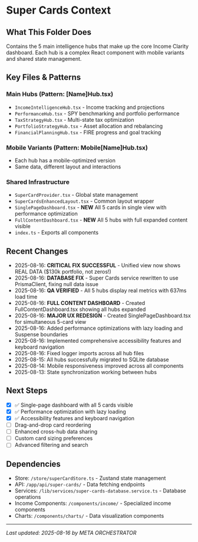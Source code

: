 # Super Cards Context

## What This Folder Does
Contains the 5 main intelligence hubs that make up the core Income Clarity dashboard. Each hub is a complex React component with mobile variants and shared state management.

## Key Files & Patterns

### Main Hubs (Pattern: [Name]Hub.tsx)
- `IncomeIntelligenceHub.tsx` - Income tracking and projections
- `PerformanceHub.tsx` - SPY benchmarking and portfolio performance  
- `TaxStrategyHub.tsx` - Multi-state tax optimization
- `PortfolioStrategyHub.tsx` - Asset allocation and rebalancing
- `FinancialPlanningHub.tsx` - FIRE progress and goal tracking

### Mobile Variants (Pattern: Mobile[Name]Hub.tsx)
- Each hub has a mobile-optimized version
- Same data, different layout and interactions

### Shared Infrastructure
- `SuperCardProvider.tsx` - Global state management
- `SuperCardsEnhancedLayout.tsx` - Common layout wrapper
- `SinglePageDashboard.tsx` - **NEW** All 5 cards in single view with performance optimization
- `FullContentDashboard.tsx` - **NEW** All 5 hubs with full expanded content visible
- `index.ts` - Exports all components

## Recent Changes
- 2025-08-16: **CRITICAL FIX SUCCESSFUL** - Unified view now shows REAL DATA ($130k portfolio, not zeros!)
- 2025-08-16: **DATABASE FIX** - Super Cards service rewritten to use PrismaClient, fixing null data issue
- 2025-08-16: **QA VERIFIED** - All 5 hubs display real metrics with 637ms load time
- 2025-08-16: **FULL CONTENT DASHBOARD** - Created FullContentDashboard.tsx showing all hubs expanded
- 2025-08-16: **MAJOR UX REDESIGN** - Created SinglePageDashboard.tsx for simultaneous 5-card view
- 2025-08-16: Added performance optimizations with lazy loading and Suspense boundaries
- 2025-08-16: Implemented comprehensive accessibility features and keyboard navigation
- 2025-08-16: Fixed logger imports across all hub files
- 2025-08-15: All hubs successfully migrated to SQLite database
- 2025-08-14: Mobile responsiveness improved across all components
- 2025-08-13: State synchronization working between hubs

## Next Steps
- [x] ✅ Single-page dashboard with all 5 cards visible
- [x] ✅ Performance optimization with lazy loading
- [x] ✅ Accessibility features and keyboard navigation
- [ ] Drag-and-drop card reordering
- [ ] Enhanced cross-hub data sharing
- [ ] Custom card sizing preferences
- [ ] Advanced filtering and search

## Dependencies
- Store: `/store/superCardStore.ts` - Zustand state management
- API: `/app/api/super-cards/` - Data fetching endpoints  
- Services: `/lib/services/super-cards-database.service.ts` - Database operations
- Income Components: `/components/income/` - Specialized income components
- Charts: `/components/charts/` - Data visualization components

---
*Last updated: 2025-08-16 by META ORCHESTRATOR*